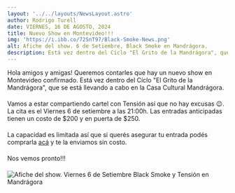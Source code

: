 ```yaml
---
layout: '../../layouts/NewsLayout.astro'
author: Rodrigo Turell
date: VIERNES, 16 DE AGOSTO, 2024
title: Nuevo Show en Montevideo!!!
img: 'https://i.ibb.co/72SnT97/Black-Smoke-News.png'
alt: Afiche del show. 6 de Setiembre, Black Smoke en Mandrágora. 
description: Está vez dentro del Cíclo "El Grito de la Mandrágora", que se está llevando a cabo en la Casa Cultural Mandrágora....
---
```


Hola amigos y amigas! Queremos contarles que hay un nuevo show en Montevideo confirmado. 
Está vez dentro del Cíclo "El Grito de la Mandrágora", que se está llevando a cabo en la Casa Cultural Mandrágora. 

Vamos a estar compartiendo cartel con Tensión así que no hay excusas 😉. 
La cita es el Viernes 6 de setiembre a las 21:00h. Las entradas anticipadas tienen un costo de $200 y en puerta de $250. 

La capacidad es limitada así que si querés asegurar tu entrada podés comprarla <a href="https://blacksmokeuy.myshopify.com/products/entrada-anticipada-black-smoke-tension" target="_blank">acá</a> y te la enviamos sin costo.


Nos vemos pronto!!!


![Afiche del show. Viernes 6 de Setiembre Black Smoke y Tensión en Mandrágora](https://i.ibb.co/6DB9JvR/Black-Smoke-Tensio-n.jpg)


<style>

    .object-top {
     object-position: center;
    }

    p {
     margin-bottom: 20px;
    }

    span, a  {
        color: var(--color-link);
    }

</style>

